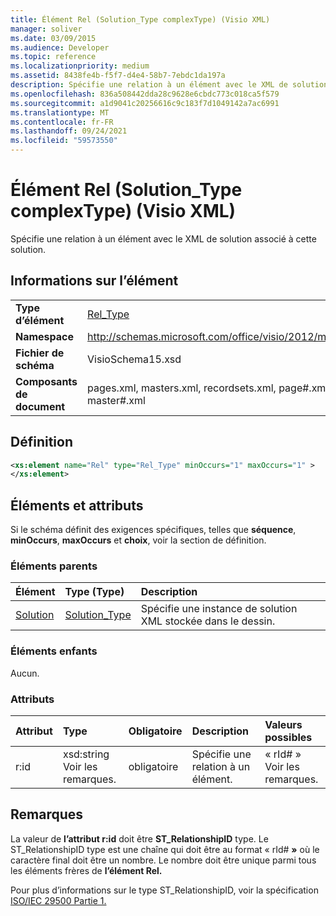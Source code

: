 ```yaml
---
title: Élément Rel (Solution_Type complexType) (Visio XML)
manager: soliver
ms.date: 03/09/2015
ms.audience: Developer
ms.topic: reference
ms.localizationpriority: medium
ms.assetid: 8438fe4b-f5f7-d4e4-58b7-7ebdc1da197a
description: Spécifie une relation à un élément avec le XML de solution associé à cette solution.
ms.openlocfilehash: 836a508442dda28c9628e6cbdc773c018ca5f579
ms.sourcegitcommit: a1d9041c20256616c9c183f7d1049142a7ac6991
ms.translationtype: MT
ms.contentlocale: fr-FR
ms.lasthandoff: 09/24/2021
ms.locfileid: "59573550"
---
```

# <a name="rel-element-solution_type-complextype-visio-xml"></a>Élément Rel (Solution_Type complexType) (Visio XML)

Spécifie une relation à un élément avec le XML de solution associé à cette solution.
  
## <a name="element-information"></a>Informations sur l’élément

|||
|:-----|:-----|
|**Type d’élément** <br/> |[Rel_Type](rel_type-complextypevisio-xml.md) <br/> |
|**Namespace** <br/> |http://schemas.microsoft.com/office/visio/2012/main  <br/> |
|**Fichier de schéma** <br/> |VisioSchema15.xsd  <br/> |
|**Composants de document** <br/> |pages.xml, masters.xml, recordsets.xml, page#.xml, master#.xml  <br/> |
   
## <a name="definition"></a>Définition

```XML
<xs:element name="Rel" type="Rel_Type" minOccurs="1" maxOccurs="1" >
</xs:element>
```

## <a name="elements-and-attributes"></a>Éléments et attributs

Si le schéma définit des exigences spécifiques, telles que **séquence**, **minOccurs**, **maxOccurs** et **choix**, voir la section de définition. 
  
### <a name="parent-elements"></a>Éléments parents

|**Élément**|**Type (Type)**|**Description**|
|:-----|:-----|:-----|
|[Solution](solution-element-solutions_type-complextypevisio-xml.md) <br/> |[Solution_Type](solution_type-complextypevisio-xml.md) <br/> |Spécifie une instance de solution XML stockée dans le dessin.  <br/> |
   
### <a name="child-elements"></a>Éléments enfants

Aucun.
  
### <a name="attributes"></a>Attributs

|**Attribut**|**Type**|**Obligatoire**|**Description**|**Valeurs possibles**|
|:-----|:-----|:-----|:-----|:-----|
|r:id  <br/> |xsd:string  <br/> Voir les remarques.  <br/> |obligatoire  <br/> |Spécifie une relation à un élément.  <br/> |« rId# »  <br/> Voir les remarques.  <br/> |
   
## <a name="remarks"></a>Remarques

La valeur de **l’attribut r:id** doit être **ST_RelationshipID** type. Le ST_RelationshipID type est une chaîne qui doit être au format « rId# **»** où le caractère final doit être un nombre. Le nombre doit être unique parmi tous les éléments frères de **l’élément Rel.** 
  
Pour plus d’informations sur le type ST_RelationshipID, voir la spécification [ISO/IEC 29500 Partie 1.](https://www.iso.org/iso/home/store/catalogue_tc/catalogue_detail.md?csnumber=61750)
  

